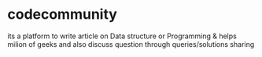 # codecommunity
its a platform to write article on Data structure or Programming &amp; helps milion of geeks and also discuss question through queries/solutions sharing 
